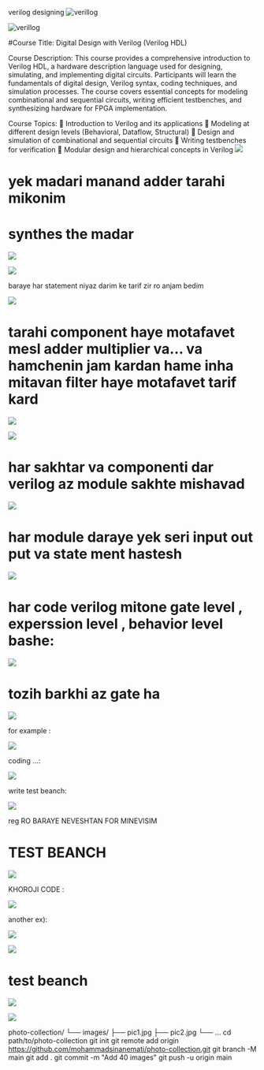verilog designing
![verillog](https://github.com/mohammadsinanemati/rtl_verilog_for4032/blob/main/Screenshot%202025-03-03%20182241.png?raw=true)





![verillog](https://github.com/mohammadsinanemati/rtl_verilog_for4032/blob/main/Screenshot%202025-03-03%20182420.png?raw=true)



#Course Title: Digital Design with Verilog (Verilog HDL)



Course Description:
This course provides a comprehensive introduction to Verilog HDL, a hardware description language used for designing, simulating, and implementing digital circuits. Participants will learn the fundamentals of digital design, Verilog syntax, coding techniques, and simulation processes. The course covers essential concepts for modeling combinational and sequential circuits, writing efficient testbenches, and synthesizing hardware for FPGA implementation.



Course Topics:
🔹 Introduction to Verilog and its applications
🔹 Modeling at different design levels (Behavioral, Dataflow, Structural)
🔹 Design and simulation of combinational and sequential circuits
🔹 Writing testbenches for verification
🔹 Modular design and hierarchical concepts in Verilog
![](https://github.com/mohammadsinanemati/rtl_verilog_for4032/blob/main/Screenshot%202025-03-04%20233116.png?raw=true)
# yek madari manand adder tarahi mikonim

# synthes the madar


![](https://github.com/mohammadsinanemati/rtl_verilog_for4032/blob/main/Screenshot%202025-03-04%20233723.png?raw=true)

![](https://github.com/mohammadsinanemati/rtl_verilog_for4032/blob/main/Screenshot%202025-03-05%20000158.png?raw=true)



 baraye har statement niyaz darim ke tarif zir ro anjam bedim 
 
 
 ![](https://github.com/mohammadsinanemati/rtl_verilog_for4032/blob/main/Screenshot%202025-03-04%20234049.png?raw=true)

 
 
 # tarahi component haye motafavet mesl adder multiplier va... va hamchenin jam kardan hame inha mitavan filter haye motafavet tarif kard
 
 
 
 ![](https://github.com/mohammadsinanemati/rtl_verilog_for4032/blob/main/Screenshot%202025-03-04%20234557.png?raw=true)

 
 ![](https://github.com/mohammadsinanemati/rtl_verilog_for4032/blob/main/Screenshot%202025-03-05%20000158.png?raw=true)

 
 # har sakhtar va componenti  dar verilog az module sakhte mishavad
 
 
 ![](https://github.com/mohammadsinanemati/rtl_verilog_for4032/blob/main/Screenshot%202025-03-05%20000715.png?raw=true)

 
  
  
  # har module daraye yek seri input out put va state ment hastesh
  
  
  
  ![](https://github.com/mohammadsinanemati/rtl_verilog_for4032/blob/main/Screenshot%202025-03-05%20000830.png?raw=true)


  
  
  # har code verilog mitone gate level , experssion  level , behavior  level bashe:
  
  
  
  ![](https://github.com/mohammadsinanemati/rtl_verilog_for4032/blob/main/Screenshot%202025-03-05%20000846.png?raw=true)

  
  # tozih barkhi az gate ha 
  
  
  
  ![](https://github.com/mohammadsinanemati/rtl_verilog_for4032/blob/main/Screenshot%202025-03-05%20084333.png?raw=true)

  for example :
  
  
  
  
  ![](https://github.com/mohammadsinanemati/rtl_verilog_for4032/blob/main/Screenshot%202025-03-05%20084652.png?raw=true)
  
  
  
  
  coding ...:

  
  
  
  ![](https://github.com/mohammadsinanemati/rtl_verilog_for4032/blob/main/Screenshot%202025-03-05%20120234.png?raw=true)


  
  
  write test beanch:




  
  ![](https://github.com/mohammadsinanemati/rtl_verilog_for4032/blob/main/Screenshot%202025-03-05%20125811.png?raw=true)



reg  RO BARAYE NEVESHTAN FOR MINEVISIM


# TEST BEANCH



![](https://github.com/mohammadsinanemati/rtl_verilog_for4032/blob/main/Screenshot%202025-03-12%20155248.png?raw=true)

KHOROJI CODE :


![](https://github.com/mohammadsinanemati/rtl_verilog_for4032/blob/main/Screenshot%202025-03-12%20155854.png?raw=true)

another ex):

![](https://github.com/mohammadsinanemati/rtl_verilog_for4032/blob/main/Screenshot%202025-03-12%20160400.png?raw=true)




![](https://github.com/mohammadsinanemati/rtl_verilog_for4032/blob/main/Screenshot%202025-03-12%20160405.png?raw=true)

# test beanch
![](https://github.com/mohammadsinanemati/rtl_verilog_for4032/blob/main/Screenshot%202025-03-12%20160800.png?raw=true)

![](https://github.com/mohammadsinanemati/rtl_verilog_for4032/blob/main/Screenshot%202025-03-12%20161028.png?raw=true)






photo-collection/
└── images/
    ├── pic1.jpg
    ├── pic2.jpg
    └── ...
cd path/to/photo-collection
git init
git remote add origin https://github.com/mohammadsinanemati/photo-collection.git
git branch -M main
git add .
git commit -m "Add 40 images"
git push -u origin main

